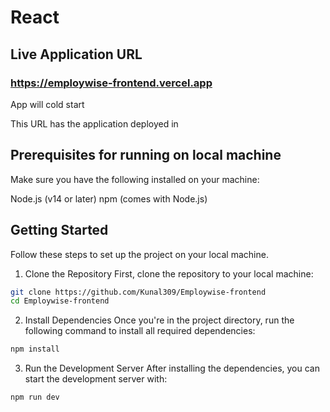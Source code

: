 # React 

## Live Application URL

### https://employwise-frontend.vercel.app
App will cold start

This URL has the application deployed in

## Prerequisites for running on local machine
Make sure you have the following installed on your machine:

Node.js (v14 or later)
npm (comes with Node.js)

## Getting Started
Follow these steps to set up the project on your local machine.

1. Clone the Repository
First, clone the repository to your local machine:

```bash
git clone https://github.com/Kunal309/Employwise-frontend
cd Employwise-frontend
```
2. Install Dependencies
Once you're in the project directory, run the following command to install all required dependencies:

```bash
npm install
```

3. Run the Development Server
After installing the dependencies, you can start the development server with:

```bash
npm run dev
```

